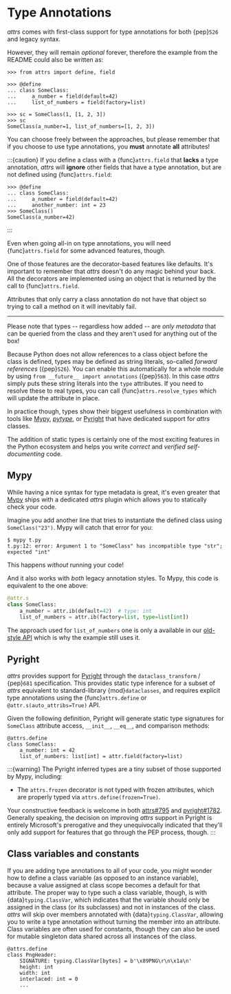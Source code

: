 # Type Annotations

*attrs* comes with first-class support for type annotations for both {pep}`526` and legacy syntax.

However, they will remain *optional* forever, therefore the example from the README could also be written as:

```{doctest}
>>> from attrs import define, field

>>> @define
... class SomeClass:
...     a_number = field(default=42)
...     list_of_numbers = field(factory=list)

>>> sc = SomeClass(1, [1, 2, 3])
>>> sc
SomeClass(a_number=1, list_of_numbers=[1, 2, 3])
```

You can choose freely between the approaches, but please remember that if you choose to use type annotations, you **must** annotate **all** attributes!

:::{caution}
If you define a class with a {func}`attrs.field` that **lacks** a type annotation, *attrs* will **ignore** other fields that have a type annotation, but are not defined using {func}`attrs.field`:

```{doctest}
>>> @define
... class SomeClass:
...     a_number = field(default=42)
...     another_number: int = 23
>>> SomeClass()
SomeClass(a_number=42)
```
:::

Even when going all-in on type annotations, you will need {func}`attrs.field` for some advanced features, though.

One of those features are the decorator-based features like defaults.
It's important to remember that *attrs* doesn't do any magic behind your back.
All the decorators are implemented using an object that is returned by the call to {func}`attrs.field`.

Attributes that only carry a class annotation do not have that object so trying to call a method on it will inevitably fail.

---

Please note that types -- regardless how added -- are *only metadata* that can be queried from the class and they aren't used for anything out of the box!

Because Python does not allow references to a class object before the class is defined,
types may be defined as string literals, so-called *forward references* ({pep}`526`).
You can enable this automatically for a whole module by using `from __future__ import annotations` ({pep}`563`).
In this case *attrs* simply puts these string literals into the `type` attributes.
If you need to resolve these to real types, you can call {func}`attrs.resolve_types` which will update the attribute in place.

In practice though, types show their biggest usefulness in combination with tools like [Mypy], [*pytype*], or [Pyright] that have dedicated support for *attrs* classes.

The addition of static types is certainly one of the most exciting features in the Python ecosystem and helps you write *correct* and *verified self-documenting* code.


## Mypy

While having a nice syntax for type metadata is great, it's even greater that [Mypy] ships with a dedicated *attrs* plugin which allows you to statically check your code.

Imagine you add another line that tries to instantiate the defined class using `SomeClass("23")`.
Mypy will catch that error for you:

```console
$ mypy t.py
t.py:12: error: Argument 1 to "SomeClass" has incompatible type "str"; expected "int"
```

This happens *without* running your code!

And it also works with *both* legacy annotation styles.
To Mypy, this code is equivalent to the one above:

```python
@attr.s
class SomeClass:
    a_number = attr.ib(default=42)  # type: int
    list_of_numbers = attr.ib(factory=list, type=list[int])
```

The approach used for `list_of_numbers` one is only a available in our [old-style API](names.md) which is why the example still uses it.


## Pyright

*attrs* provides support for [Pyright] through the `dataclass_transform` / {pep}`681` specification.
This provides static type inference for a subset of *attrs* equivalent to standard-library {mod}`dataclasses`,
and requires explicit type annotations using the {func}`attrs.define` or `@attr.s(auto_attribs=True)` API.

Given the following definition, Pyright will generate static type signatures for `SomeClass` attribute access, `__init__`, `__eq__`, and comparison methods:

```
@attrs.define
class SomeClass:
    a_number: int = 42
    list_of_numbers: list[int] = attr.field(factory=list)
```

:::{warning}
The Pyright inferred types are a tiny subset of those supported by Mypy, including:

- The `attrs.frozen` decorator is not typed with frozen attributes, which are properly typed via `attrs.define(frozen=True)`.

Your constructive feedback is welcome in both [attrs#795](https://github.com/python-attrs/attrs/issues/795) and [pyright#1782](https://github.com/microsoft/pyright/discussions/1782).
Generally speaking, the decision on improving *attrs* support in Pyright is entirely Microsoft's prerogative and they unequivocally indicated that they'll only add support for features that go through the PEP process, though.
:::


## Class variables and constants

If you are adding type annotations to all of your code, you might wonder how to define a class variable (as opposed to an instance variable), because a value assigned at class scope becomes a default for that attribute.
The proper way to type such a class variable, though, is with {data}`typing.ClassVar`, which indicates that the variable should only be assigned in the class (or its subclasses) and not in instances of the class.
*attrs* will skip over members annotated with {data}`typing.ClassVar`, allowing you to write a type annotation without turning the member into an attribute.
Class variables are often used for constants, though they can also be used for mutable singleton data shared across all instances of the class.

```
@attrs.define
class PngHeader:
    SIGNATURE: typing.ClassVar[bytes] = b'\x89PNG\r\n\x1a\n'
    height: int
    width: int
    interlaced: int = 0
    ...
```

[Mypy]: http://mypy-lang.org
[Pyright]: https://github.com/microsoft/pyright
[*pytype*]: https://google.github.io/pytype/

